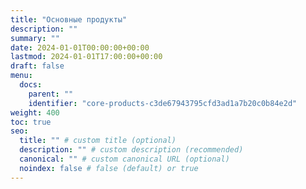 ```yaml
---
title: "Основные продукты"
description: ""
summary: ""
date: 2024-01-01T00:00:00+00:00
lastmod: 2024-01-01T17:00:00+00:00
draft: false
menu:
  docs:
    parent: ""
    identifier: "core-products-c3de67943795cfd3ad1a7b20c0b84e2d"
weight: 400
toc: true
seo:
  title: "" # custom title (optional)
  description: "" # custom description (recommended)
  canonical: "" # custom canonical URL (optional)
  noindex: false # false (default) or true
---
```

